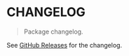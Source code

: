 # CHANGELOG

> Package changelog.

See [GitHub Releases](https://github.com/stdlib-js/random-base-chisquare/releases) for the changelog.